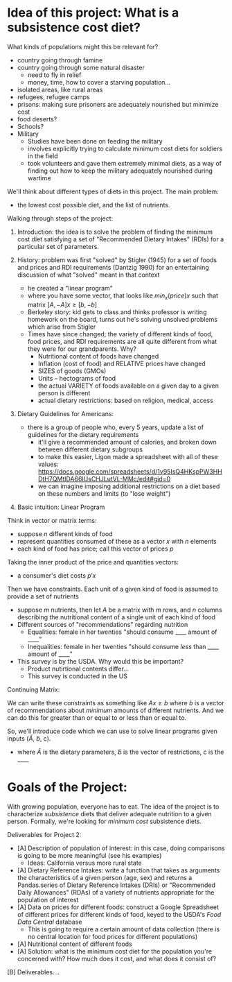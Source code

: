 # Idea of this project: What is a subsistence cost diet?

What kinds of populations might this be relevant for?
 - country going through famine
 - country going through some natural disaster
    - need to fly in relief
    - money, time, how to cover a starving population... 
 - isolated areas, like rural areas
 - refugees, refugee camps 
 - prisons: making sure prisoners are adequately nourished but minimize cost 
 - food deserts?
 - Schools?
 - Military
   - Studies have been done on feeding the military
   - involves explicitly trying to calculate minimum cost diets for soldiers in the field
   - took volunteers and gave them extremely minimal diets, as a way of finding out how to keep the military adequately nourished during wartime
  
We'll think about different types of diets in this project. The main problem: 
- the lowest cost possible diet, and the list of nutrients.

Walking through steps of the project: 
1. Introduction: the idea is to solve the problem of finding the minimum cost diet satisfying a set of "Recommended Dietary Intakes" (RDIs) for a particular set of parameters.
2. History: problem was first "solved" by Stigler (1945) for a set of foods and prices and RDI requirements (Dantzig 1990) for an entertaining discussion of what "solved" meant in that context
   - he created a "linear program"
   - where you have some vector, that looks like
     $min_x(price)x$ such that matrix $[A, -A] x \geq [b, -b]$
   - Berkeley story: kid gets to class and thinks professor is writing homework on the board, turns out he's solving unsolved problems which arise from Stigler 
   - Times have since changed; the variety of different kinds of food, food prices, and RDI requirements are all quite different from what they were for our grandparents. Why?
      - Nutritional content of foods have changed
      - Inflation (cost of food) and RELATIVE prices have changed
      - SIZES of goods (GMOs)
      - Units – hectograms of food
      - the actual VARIETY of foods available on a given day to a given person is different
      - actual dietary restrictions: based on religion, medical, access
3. Dietary Guidelines for Americans:
   - there is a group of people who, every 5 years, update a list of guidelines for the dietary requirements
      - it'll give a recommended amount of calories, and broken down between different dietary subgroups
      - to make this easier, Ligon made a spreadsheet with all of these values: https://docs.google.com/spreadsheets/d/1y95IsQ4HKspPW3HHDtH7QMtlDA66IUsCHJLutVL-MMc/edit#gid=0
      - we can imagine imposing additional restrictions on a diet based on these numbers and limits (to "lose weight")
    
4. Basic intuition: Linear Program

Think in vector or matrix terms: 
- suppose $n$ different kinds of food
- represent quantities consumed of these as a vector $x$ with $n$ elements
- each kind of food has price; call this vector of prices $p$

Taking the inner product of the price and quantities vectors: 
- a consumer's diet costs $p'x$

Then we have constraints. Each unit of a given kind of food is assumed to provide a set of nutrients 
- suppose $m$ nutrients, then let $A$ be a matrix with $m$ rows, and $n$ columns describing the nutritional content of a single unit of each kind of food
- Different sources of "recommendations" regarding nutrition
   - Equalities: female in her twenties "should consume ____ amount of ____" 
   - Inequalities: female in her twenties "should consume *less* than ____ amount of ____"
- This survey is by the USDA. Why would this be important? 
   - Product nutirtional contents differ...
   - This survey is conducted in the US
 
Continuing Matrix: 

We can write these constraints as something like 
$Ax \geq b$
where $b$ is a vector of recommendations about *minimum* amounts of different nutrients. And we can do this for greater than or equal to or less than or equal to. 

So, we'll introduce code which we can use to solve linear programs given inputs ($\tilde A$, $\tilde b$, c). 
- where $\tilde A$ is the dietary parameters, $\tilde b$ is the vector of restrictions, c is the ____


# Goals of the Project: 
With growing population, everyone has to eat. The idea of the project is to characterize *subsistence* diets that deliver adequate nutrition to a given person. Formally, we're looking for *minimum cost* subsistence diets. 

Deliverables for Project 2: 
- [A] Description of population of interest: in this case, doing comparisons is going to be more meaningful (see his examples)
   - Ideas: California versus more rural state 
- [A] Dietary Reference Intakes: write a function that takes as arguments the characteristics of a given person (age, sex) and returns a Pandas.series of Dietary Reference Intakes (DRIs) or "Recommended Daily Allowances" (RDAs) of a variety of nutrients appropriate for the population of interest
- [A] Data on prices for different foods: construct a Google Spreadsheet of different prices for different kinds of food, keyed to the USDA's *Food Data Central* database
  - This is going to require a certain amount of data collection (there is no central location for food prices for different populations)
- [A] Nutritional content of different foods
- [A] Solution: what is the minimum cost diet for the population you're concerned with? How much does it cost, and what does it consist of?

[B] Deliverables.... 
